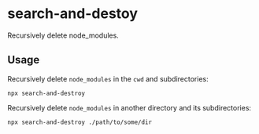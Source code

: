# search-and-destoy
Recursively delete node_modules.

## Usage

Recursively delete `node_modules` in the `cwd` and subdirectories:

`npx search-and-destroy`

Recursively delete `node_modules` in another directory and its subdirectories:

`npx search-and-destroy ./path/to/some/dir`